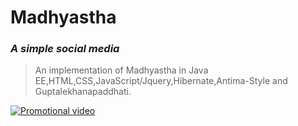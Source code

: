
# Madhyastha
### <i> A simple social media </i>

>An implementation of Madhyastha  in  Java EE,HTML,CSS,JavaScript/Jquery,Hibernate,Antima-Style and Guptalekhanapaddhati.


[![Promotional video](http://img.youtube.com/vi/ygern6pUeH0/0.jpg)](https://www.youtube.com/watch?v=ygern6pUeH0)

